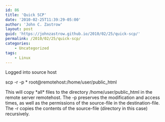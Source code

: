 ```yaml
---
id: 86
title: 'Quick SCP'
date: '2010-02-25T11:39:29-05:00'
author: 'John C. Zastrow'
layout: post
guid: 'https://johnzastrow.github.io/2010/02/25/quick-scp/'
permalink: /2010/02/25/quick-scp/
categories:
    - Uncategorized
tags:
    - Linux
---
```


Logged into source host

scp -r -p \* root@remotehost:/home/user/public_html

This will copy \*all\* files to the directory /home/user/public_html in the remote server remotehost. The -p preserves the modification and access times, as well as the permissions of the source-file in the destination-file. The -r copies the contents of the source-file (directory in this case) recursively.